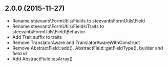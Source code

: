 2.0.0 (2015-11-27)
------------------

- Rename steevanb\FormUtils\Fields to steevanb\FormUtils\Field
- Rename steevanb\FormUtils\Fields\Traits to steevanb\FormUtils\Field\Behavior
- Add Trait suffix to traits
- Remove TranslatorAware and TranslatorAwareWithConstruct
- Remove AbstractField::add(), AbstractField::getFieldType(), builder and field id
- Add AbstractField::asArray()
